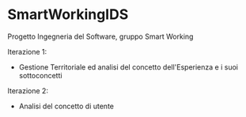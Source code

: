 # SmartWorkingIDS

Progetto Ingegneria del Software, gruppo Smart Working

Iterazione 1:
- Gestione Territoriale ed analisi del concetto dell'Esperienza e i suoi sottoconcetti


Iterazione 2:
- Analisi del concetto di utente
